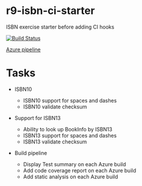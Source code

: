 # r9-isbn-ci-starter
ISBN exercise starter before adding CI hooks

[![Build Status](https://dev.azure.com/paul0287/CSD-CI-2019-06/_apis/build/status/CSD-CI-2019-06?branchName=master)](https://dev.azure.com/paul0287/CSD-CI-2019-06/_build/latest?definitionId=1&branchName=master)

[Azure pipeline](https://dev.azure.com/paul0287/CSD-CI-2019-06)

# Tasks
- ISBN10
  - ISBN10 support for spaces and dashes
  - ISBN10 validate checksum

- Support for ISBN13
  - Ability to look up BookInfo by ISBN13
  - ISBN13 support for spaces and dashes
  - ISBN13 validate checksum

- Build pipeline
  - Display Test summary on each Azure build
  - Add code coverage report on each Azure build
  - Add static analysis on each Azure build
